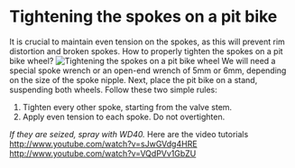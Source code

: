 # Tightening the spokes on a pit bike

It is crucial to maintain even tension on the spokes, as this will prevent rim distortion and broken spokes. How to properly tighten the spokes on a pit bike wheel? ![Tightening the spokes on a pit bike wheel](http://mypitbike.ru/uploads/images/00/00/02/2012/07/10/b62f2135a0.jpg "Tightening the spokes on a pit bike wheel") We will need a special spoke wrench or an open-end wrench of 5mm or 6mm, depending on the size of the spoke nipple. Next, place the pit bike on a stand, suspending both wheels. Follow these two simple rules:

1. Tighten every other spoke, starting from the valve stem.
2. Apply even tension to each spoke. Do not overtighten.

*If they are seized, spray with WD40.* Here are the video tutorials http://www.youtube.com/watch?v=sJwGVdg4HRE http://www.youtube.com/watch?v=VQdPVv1GbZU